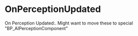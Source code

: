 # OnPerceptionUpdated

On Perception Updated:. Might want to move these to special "BP_AIPerceptionComponent"

